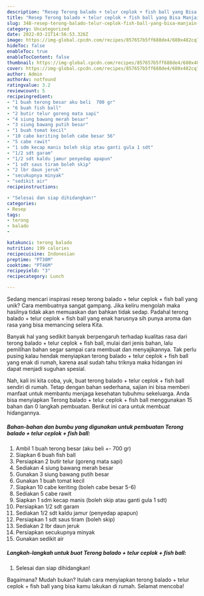 ```yaml
---
description: "Resep Terong balado + telur ceplok + fish ball yang Bisa Manjain Lidah"
title: "Resep Terong balado + telur ceplok + fish ball yang Bisa Manjain Lidah"
slug: 348-resep-terong-balado-telur-ceplok-fish-ball-yang-bisa-manjain-lidah
category: Uncategorized
date: 2022-03-21T14:56:53.326Z
image: https://img-global.cpcdn.com/recipes/857657b5ff688de4/680x482cq70/terong-balado-telur-ceplok-fish-ball-foto-resep-utama.jpg
hideToc: false
enableToc: true
enableTocContent: false
thumbnail: https://img-global.cpcdn.com/recipes/857657b5ff688de4/680x482cq70/terong-balado-telur-ceplok-fish-ball-foto-resep-utama.jpg
cover: https://img-global.cpcdn.com/recipes/857657b5ff688de4/680x482cq70/terong-balado-telur-ceplok-fish-ball-foto-resep-utama.jpg
author: Admin
authorAv: notfound
ratingvalue: 3.2
reviewcount: 5
recipeingredient:
- "1 buah terong besar aku beli  700 gr"
- "6 buah fish ball"
- "2 butir telur goreng mata sapi"
- "4 siung bawang merah besar"
- "3 siung bawang putih besar"
- "1 buah tomat kecil"
- "10 cabe keriting boleh cabe besar 56"
- "5 cabe rawit"
- "1 sdm kecap manis boleh skip atau ganti gula 1 sdt"
- "1/2 sdt garam"
- "1/2 sdt kaldu jamur penyedap apapun"
- "1 sdt saus tiram boleh skip"
- "2 lbr daun jeruk"
- "secukupnya minyak"
- "sedikit air"
recipeinstructions:

- "Selesai dan siap dihidangkan!"
categories:
- Resep
tags:
- terong
- balado
- 

katakunci: terong balado  
nutrition: 199 calories
recipecuisine: Indonesian
preptime: "PT30M"
cooktime: "PT46M"
recipeyield: "3"
recipecategory: Lunch

---
```





Sedang mencari inspirasi resep terong balado + telur ceplok + fish ball yang unik? Cara membuatnya sangat gampang. Jika keliru mengolah maka hasilnya tidak akan memuaskan dan bahkan tidak sedap. Padahal terong balado + telur ceplok + fish ball yang enak harusnya sih punya aroma dan rasa yang bisa memancing selera Kita.







Banyak hal yang sedikit banyak berpengaruh terhadap kualitas rasa dari terong balado + telur ceplok + fish ball, mulai dari jenis bahan, lalu pemilihan bahan segar sampai cara membuat dan menyajikannya. Tak perlu pusing kalau hendak menyiapkan terong balado + telur ceplok + fish ball yang enak di rumah, karena asal sudah tahu triknya maka hidangan ini dapat menjadi suguhan spesial.






Nah, kali ini kita coba, yuk, buat terong balado + telur ceplok + fish ball sendiri di rumah. Tetap dengan bahan sederhana, sajian ini bisa memberi manfaat untuk membantu menjaga kesehatan tubuhmu sekeluarga. Anda bisa menyiapkan Terong balado + telur ceplok + fish ball menggunakan 15 bahan dan 0 langkah pembuatan. Berikut ini cara untuk membuat hidangannya.

<!--inarticleads1-->

##### Bahan-bahan dan bumbu yang digunakan untuk pembuatan Terong balado + telur ceplok + fish ball:

1. Ambil 1 buah terong besar (aku beli +- 700 gr)
1. Siapkan 6 buah fish ball
1. Persiapkan 2 butir telur (goreng mata sapi)
1. Sediakan 4 siung bawang merah besar
1. Gunakan 3 siung bawang putih besar
1. Gunakan 1 buah tomat kecil
1. Siapkan 10 cabe keriting (boleh cabe besar 5-6)
1. Sediakan 5 cabe rawit
1. Siapkan 1 sdm kecap manis (boleh skip atau ganti gula 1 sdt)
1. Persiapkan 1/2 sdt garam
1. Sediakan 1/2 sdt kaldu jamur (penyedap apapun)
1. Persiapkan 1 sdt saus tiram (boleh skip)
1. Sediakan 2 lbr daun jeruk
1. Persiapkan secukupnya minyak
1. Gunakan sedikit air




<!--inarticleads2-->

##### Langkah-langkah untuk buat Terong balado + telur ceplok + fish ball:


1. Selesai dan siap dihidangkan!



Bagaimana? Mudah bukan? Itulah cara menyiapkan terong balado + telur ceplok + fish ball yang bisa kamu lakukan di rumah. Selamat mencoba!
